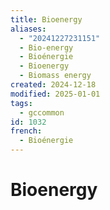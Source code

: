```yaml
---
title: Bioenergy
aliases:
  - "20241227231151"
  - Bio-energy
  - Bioénergie
  - Bioenergy
  - Biomass energy
created: 2024-12-18
modified: 2025-01-01
tags:
  - gccommon
id: 1032
french:
  - Bioénergie
---
```

# Bioenergy
